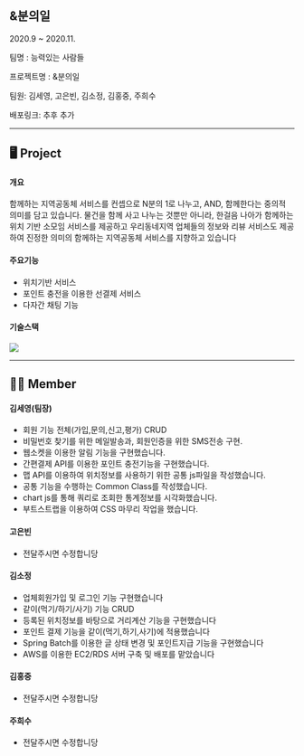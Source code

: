 ## &amp;분의일

2020.9 ~ 2020.11.

팀명 : 능력있는 사람들

프로젝트명 : &amp;분의일

팀원: 김세영, 고은빈, 김소정, 김홍중, 주희수

배포링크: 추후 추가

- - -

## 🖥 Project

#### 개요

함께하는 지역공동체 서비스를 컨셉으로 N분의 1로 나누고, AND, 함께한다는 중의적 의미를 담고 있습니다.
물건을 함께 사고 나누는 것뿐만 아니라, 한걸음 나아가 함께하는 위치 기반 소모임 서비스를 제공하고
우리동네지역 업체들의 정보와 리뷰 서비스도 제공하여 진정한 의미의 함께하는 지역공동체 서비스를 지향하고 있습니다

#### 주요기능

- 위치기반 서비스
- 포인트 충전을 이용한 선결제 서비스
- 다자간 채팅 기능

#### 기술스택

<img src="https://stothey0804.github.io/assets/images/project/stack.png">



- - -

## 👩‍💻 Member

#### 김세영(팀장)

- 회원 기능 전체(가입,문의,신고,평가) CRUD
- 비밀번호 찾기를 위한 메일발송과, 회원인증을 위한 SMS전송 구현.
- 웹소켓을 이용한 알림 기능을 구현했습니다.
- 간편결제 API를 이용한 포인트 충전기능을 구현했습니다.
- 맵 API를 이용하여 위치정보를 사용하기 위한 공통 js파일을 작성했습니다.
- 공통 기능을 수행하는 Common Class를 작성했습니다.
- chart js를 통해 쿼리로 조회한 통계정보를 시각화했습니다.
- 부트스트랩을 이용하여 CSS 마무리 작업을 했습니다.

#### 고은빈

- 전달주시면 수정합니당

#### 김소정

- 업체회원가입 및 로그인 기능 구현했습니다
- 같이(먹기/하기/사기) 기능 CRUD
- 등록된 위치정보를 바탕으로 거리계산 기능을 구현했습니다
- 포인트 결제 기능을 같이(먹기,하기,사기)에 적용했습니다
- Spring Batch를 이용한 글 상태 변경 및 포인트지급 기능을 구현했습니다
- AWS를 이용한 EC2/RDS 서버 구축 및 배포를 맡았습니다

#### 김홍중

- 전달주시면 수정합니당

#### 주희수

- 전달주시면 수정합니당
